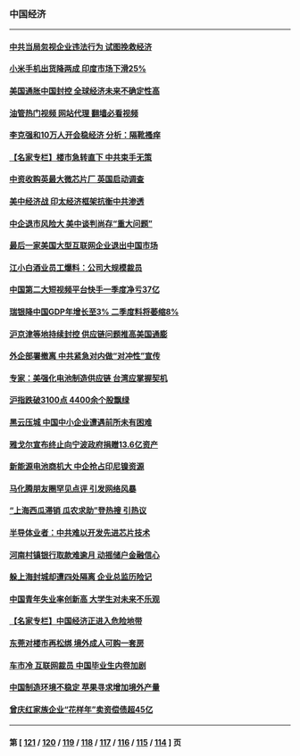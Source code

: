 ### 中国经济
---
#### [中共当局忽视企业违法行为 试图挽救经济](../../pages/ncid283/n13745568.md?05261645) 
#### [小米手机出货降两成 印度市场下滑25%](../../pages/ncid283/n13745576.md?05261645) 
#### [美国通胀中国封控 全球经济未来不确定性高](../../pages/ncid283/n13745529.md?05261645) 
#### [油管热门视频 网站代理 翻墙必看视频](http://209.222.30.114:81/youtube.html?05261645)
#### [李克强和10万人开会稳经济 分析：隔靴搔痒](../../pages/ncid283/n13744468.md?05261645) 
#### [【名家专栏】楼市急转直下 中共束手无策](../../pages/ncid283/n13745026.md?05261645) 
#### [中资收购英最大微芯片厂 英国启动调查](../../pages/ncid283/n13745209.md?05261645) 
#### [美中经济战 印太经济框架抗衡中共渗透](../../pages/ncid283/n13744604.md?05261645) 
#### [中企退市风险大 美中谈判尚存“重大问题”](../../pages/ncid283/n13744554.md?05261645) 
#### [最后一家美国大型互联网企业退出中国市场](../../pages/ncid283/n13744579.md?05261645) 
#### [江小白酒业员工爆料：公司大规模裁员](../../pages/ncid283/n13744477.md?05261645) 
#### [中国第二大短视频平台快手一季度净亏37亿](../../pages/ncid283/n13744491.md?05261645) 
#### [瑞银降中国GDP年增长至3% 二季度料将萎缩8%](../../pages/ncid283/n13744327.md?05261645) 
#### [沪京津等地持续封控 供应链问题推高美国通膨](../../pages/ncid283/n13744422.md?05261645) 
#### [外企部署撤离 中共紧急对内做“对冲性”宣传](../../pages/ncid283/n13743948.md?05261645) 
#### [专家：美强化电池制造供应链 台湾应掌握契机](../../pages/ncid283/n13744208.md?05261645) 
#### [沪指跌破3100点 4400余个股飘绿](../../pages/ncid283/n13744229.md?05261645) 
#### [黑云压城 中国中小企业遭遇前所未有困难](../../pages/ncid283/n13744053.md?05261645) 
#### [雅戈尔宣布终止向宁波政府捐赠13.6亿资产](../../pages/ncid283/n13744156.md?05261645) 
#### [新能源电池商机大 中企抢占印尼镍资源](../../pages/ncid283/n13744063.md?05261645) 
#### [马化腾朋友圈罕见点评 引发网络风暴](../../pages/ncid283/n13743558.md?05261645) 
#### [“上海西瓜滞销 瓜农求助”登热搜 引热议](../../pages/ncid283/n13743639.md?05261645) 
#### [半导体业者：中共难以开发先进芯片技术](../../pages/ncid283/n13743079.md?05261645) 
#### [河南村镇银行取款难逾月 动摇储户金融信心](../../pages/ncid283/n13743006.md?05261645) 
#### [躲上海封城却遭四处隔离 企业总监历险记](../../pages/ncid283/n13742979.md?05261645) 
#### [中国青年失业率创新高 大学生对未来不乐观](../../pages/ncid283/n13742969.md?05261645) 
#### [【名家专栏】中国经济正进入危险地带](../../pages/ncid283/n13742856.md?05261645) 
#### [东莞对楼市再松绑 境外成人可购一套房](../../pages/ncid283/n13742732.md?05261645) 
#### [车市冷 互联网裁员 中国毕业生内卷加剧](../../pages/ncid283/n13742607.md?05261645) 
#### [中国制造环境不稳定 苹果寻求增加境外产量](../../pages/ncid283/n13742351.md?05261645) 
#### [曾庆红家族企业“花样年”卖资偿债超45亿](../../pages/ncid283/n13742358.md?05261645) 

---
#### 第 [ [121](./121.md?05261645) / [120](./120.md?05261645) / [119](./119.md?05261645) / [118](./118.md?05261645) / [117](./117.md?05261645) / [116](./116.md?05261645) / [115](./115.md?05261645) / [114](./114.md?05261645) ] 页
